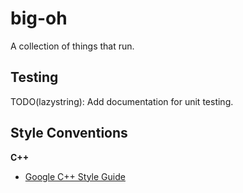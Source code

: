 # big-oh
A collection of things that run.

## Testing

TODO(lazystring): Add documentation for unit testing.

## Style Conventions

**C++**
* [Google C++ Style Guide](https://google.github.io/styleguide/cppguide.html)
